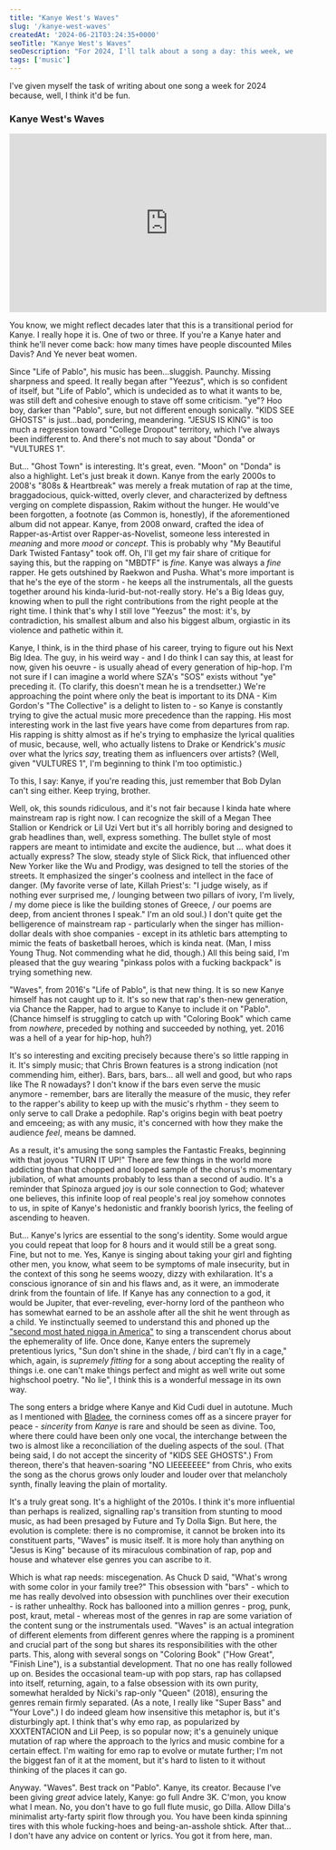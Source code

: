 ```yaml
---
title: "Kanye West's Waves"
slug: '/kanye-west-waves'
createdAt: '2024-06-21T03:24:35+0000'
seoTitle: "Kanye West's Waves"
seoDescription: "For 2024, I'll talk about a song a day: this week, we'll talk about Kanye West's Waves."
tags: ['music']
---
```


I've given myself the task of writing about one song a week for 2024 because, well, I think it'd be fun.

### Kanye West's Waves

<iframe width="560" height="315" src="https://www.youtube.com/embed/ML8Yq1Rd6I0?si=t1nfHC3-jiUvW5Vg" title="YouTube video player" frameborder="0" allow="accelerometer; autoplay; clipboard-write; encrypted-media; gyroscope; picture-in-picture; web-share" referrerpolicy="strict-origin-when-cross-origin" allowfullscreen></iframe>

You know, we might reflect decades later that this is a transitional period for Kanye. I really hope it is. One of two or three. If you're a Kanye hater and think he'll never come back: how many times have people discounted Miles Davis? And Ye never beat women.

Since "Life of Pablo", his music has been...sluggish. Paunchy. Missing sharpness and speed. It really began after "Yeezus", which is so confident of itself, but "Life of Pablo", which is undecided as to what it wants to be, was still deft and cohesive enough to stave off some criticism. "ye"? Hoo boy, darker than "Pablo", sure, but not different enough sonically. "KIDS SEE GHOSTS" is just...bad, pondering, meandering. "JESUS IS KING" is too much a regression toward "College Dropout" territory, which I've always been indifferent to. And there's not much to say about "Donda" or "VULTURES 1".

But... "Ghost Town" is interesting. It's great, even. "Moon" on "Donda" is also a highlight. Let's just break it down. Kanye from the early 2000s to 2008's "808s & Heartbreak" was merely a freak mutation of rap at the time, braggadocious, quick-witted, overly clever, and characterized by deftness verging on complete dispassion, Rakim without the hunger. He would've been forgotten, a footnote (as Common is, honestly), if the aforementioned album did not appear. Kanye, from 2008 onward, crafted the idea of Rapper-as-Artist over Rapper-as-Novelist, someone less interested in _meaning_ and more _mood_ or _concept_. This is probably why "My Beautiful Dark Twisted Fantasy" took off. Oh, I'll get my fair share of critique for saying this, but the rapping on "MBDTF" is _fine_. Kanye was always a _fine_ rapper. He gets outshined by Raekwon and Pusha. What's more important is that he's the eye of the storm - he keeps all the instrumentals, all the guests together around his kinda-lurid-but-not-really story. He's a Big Ideas guy, knowing when to pull the right contributions from the right people at the right time. I think that's why I still love "Yeezus" the most: it's, by contradiction, his smallest album and also his biggest album, orgiastic in its violence and pathetic within it.

Kanye, I think, is in the third phase of his career, trying to figure out his Next Big Idea. The guy, in his weird way - and I do think I can say this, at least for now, given his oeuvre - is usually ahead of every generation of hip-hop. I'm not sure if I can imagine a world where SZA's "SOS" exists without "ye" preceding it. (To clarify, this doesn't mean he is a trendsetter.) We're approaching the point where only the beat is important to its DNA - Kim Gordon's "The Collective" is a delight to listen to - so Kanye is constantly trying to give the actual music more precedence than the rapping. His most interesting work in the last five years have come from departures from rap. His rapping is shitty almost as if he's trying to emphasize the lyrical qualities of music, because, well, who actually listens to Drake or Kendrick's _music_ over what the lyrics _say_, treating them as influencers over artists? (Well, given "VULTURES 1", I'm beginning to think I'm too optimistic.)

To this, I say: Kanye, if you're reading this, just remember that Bob Dylan can't sing either. Keep trying, brother.

Well, ok, this sounds ridiculous, and it's not fair because I kinda hate where mainstream rap is right now. I can recognize the skill of a Megan Thee Stallion or Kendrick or Lil Uzi Vert but it's all horribly boring and designed to grab headlines than, well, express something. The bullet style of most rappers are meant to intimidate and excite the audience, but ... what does it actually express? The slow, steady style of Slick Rick, that influenced other New Yorker like the Wu and Prodigy, was designed to tell the stories of the streets. It emphasized the singer's coolness and intellect in the face of danger. (My favorite verse of late, Killah Priest's: "I judge wisely, as if nothing ever surprised me, / lounging between two pillars of ivory, I'm lively, / my dome piece is like the building stones of Greece, / our poems are deep, from ancient thrones I speak." I'm an old soul.) I don't quite get the belligerence of mainstream rap - particularly when the singer has million-dollar deals with shoe companies - except in its athletic bars attempting to mimic the feats of basketball heroes, which is kinda neat. (Man, I miss Young Thug. Not commending what he did, though.) All this being said, I'm pleased that the guy wearing "pinkass polos with a fucking backpack" is trying something new.

"Waves", from 2016's "Life of Pablo", is that new thing. It is so new Kanye himself has not caught up to it. It's so new that rap's then-new generation, via Chance the Rapper, had to argue to Kanye to include it on "Pablo". (Chance himself is struggling to catch up with "Coloring Book" which came from _nowhere_, preceded by nothing and succeeded by nothing, yet. 2016 was a hell of a year for hip-hop, huh?)

It's so interesting and exciting precisely because there's so little rapping in it. It's simply music; that Chris Brown features is a strong indication (not commending him, either). Bars, bars, bars... all well and good, but who raps like The R nowadays? I don't know if the bars even serve the music anymore - remember, bars are literally the measure of the music, they refer to the rapper's ability to keep up with the music's rhythm - they seem to only serve to call Drake a pedophile. Rap's origins begin with beat poetry and emceeing; as with any music, it's concerned with how they make the audience _feel_, means be damned.

As a result, it's amusing the song samples the Fantastic Freaks, beginning with that joyous "TURN IT UP!" There are few things in the world more addicting than that chopped and looped sample of the chorus's momentary jubilation, of what amounts probably to less than a second of audio. It's a reminder that Spinoza argued joy is our sole connection to God; whatever one believes, this infinite loop of real people's real joy somehow connotes to us, in spite of Kanye's hedonistic and frankly boorish lyrics, the feeling of ascending to heaven.

But... Kanye's lyrics are essential to the song's identity. Some would argue you could repeat that loop for 8 hours and it would still be a great song. Fine, but not to me. Yes, Kanye is singing about taking your girl and fighting other men, you know, what seem to be symptoms of male insecurity, but in the context of this song he seems woozy, dizzy with exhilaration. It's a conscious ignorance of sin and his flaws and, as it were, an immoderate drink from the fountain of life. If Kanye has any connection to a god, it would be Jupiter, that ever-reveling, ever-horny lord of the pantheon who has somewhat earned to be an asshole after all the shit he went through as a child. Ye instinctually seemed to understand this and phoned up the ["second most hated nigga in America"](https://allhiphop.com/news/fonzworth-bentley-talks-helping-kanye-west-create-waves-featuring-chris-brown/) to sing a transcendent chorus about the ephemerality of life. Once done, Kanye enters the supremely pretentious lyrics, "Sun don't shine in the shade, / bird can't fly in a cage," which, again, is _supremely fitting_ for a song about accepting the reality of things i.e. one can't make things perfect and might as well write out some highschool poetry. "No lie", I think this is a wonderful message in its own way.

The song enters a bridge where Kanye and Kid Cudi duel in autotune. Much as I mentioned with [Bladee](/bladee-ecco2k-desire-is-a-trap), the corniness comes off as a sincere prayer for peace - _sincerity_ from _Kanye_ is rare and should be seen as divine. Too, where there could have been only one vocal, the interchange between the two is almost like a reconciliation of the dueling aspects of the soul. (That being said, I do not accept the sincerity of "KIDS SEE GHOSTS".) From thereon, there's that heaven-soaring "NO LIEEEEEEE" from Chris, who exits the song as the chorus grows only louder and louder over that melancholy synth, finally leaving the plain of mortality.

It's a truly great song. It's a highlight of the 2010s. I think it's more influential than perhaps is realized, signalling rap's transition from stunting to mood music, as had been presaged by Future and Ty Dolla $ign. But here, the evolution is complete: there is no compromise, it cannot be broken into its constituent parts, "Waves" is music itself. It is more holy than anything on "Jesus is King" because of its miraculous combination of rap, pop and house and whatever else genres you can ascribe to it.

Which is what rap needs: miscegenation. As Chuck D said, "What's wrong with some color in your family tree?" This obsession with "bars" - which to me has really devolved into obsession with punchlines over their execution - is rather unhealthy. Rock has ballooned into a million genres - prog, punk, post, kraut, metal - whereas most of the genres in rap are some variation of the content sung or the instrumentals used. "Waves" is an actual integration of different elements from different genres where the rapping is a prominent and crucial part of the song but shares its responsibilities with the other parts. This, along with several songs on "Coloring Book" ("How Great", "Finish Line"), is a substantial development. That no one has really followed up on. Besides the occasional team-up with pop stars, rap has collapsed into itself, returning, again, to a false obsession with its own purity, somewhat heralded by Nicki's rap-only "Queen" (2018), ensuring the genres remain firmly separated. (As a note, I really like "Super Bass" and "Your Love".) I do indeed gleam how insensitive this metaphor is, but it's disturbingly apt. I think that's why emo rap, as popularized by XXXTENTACION and Lil Peep, is so popular now; it's a genuinely unique mutation of rap where the approach to the lyrics and music combine for a certain effect. I'm waiting for emo rap to evolve or mutate further; I'm not the biggest fan of it at the moment, but it's hard to listen to it without thinking of the places it can go.

Anyway. "Waves". Best track on "Pablo". Kanye, its creator. Because I've been giving _great_ advice lately, Kanye: go full Andre 3K. C'mon, you know what I mean. No, you don't have to go full flute music, go Dilla. Allow Dilla's minimalist arty-farty spirit flow through you. You have been kinda spinning tires with this whole fucking-hoes and being-an-asshole shtick. After that... I don't have any advice on content or lyrics. You got it from here, man.
